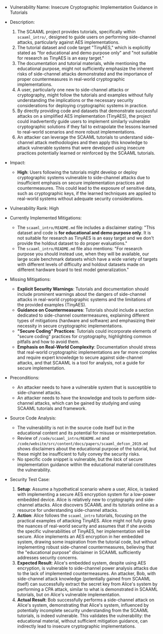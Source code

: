 - Vulnerability Name: Insecure Cryptographic Implementation Guidance in Tutorials

- Description:
  1. The SCAAML project provides tutorials, specifically within `scaaml_intro/`, designed to guide users on performing side-channel attacks, particularly against AES implementations.
  2. The tutorial dataset and code target "TinyAES," which is explicitly stated as "for educational and demo purpose only" and "not suitable for research as TinyAES is an easy target."
  3. The documentation and tutorial materials, while mentioning the educational purpose, might not sufficiently emphasize the inherent risks of side-channel attacks demonstrated and the importance of proper countermeasures in real-world cryptographic implementations.
  4. A user, particularly one new to side-channel attacks or cryptography, might follow the tutorials and examples without fully understanding the implications or the necessary security considerations for deploying cryptographic systems in practice.
  5. By directly providing code and datasets that demonstrate successful attacks on a simplified AES implementation (TinyAES), the project could inadvertently guide users to implement similarly vulnerable cryptographic solutions if they fail to extrapolate the lessons learned to real-world scenarios and more robust implementations.
  6. An attacker can leverage the SCAAML tutorials to understand side-channel attack methodologies and then apply this knowledge to attack vulnerable systems that were developed using insecure practices potentially learned or reinforced by the SCAAML tutorials.

- Impact:
  - **High**: Users following the tutorials might develop or deploy cryptographic systems vulnerable to side-channel attacks due to insufficient emphasis on secure implementation practices and countermeasures. This could lead to the exposure of sensitive data, such as cryptographic keys, if the learned techniques are applied to real-world systems without adequate security considerations.

- Vulnerability Rank: High

- Currently Implemented Mitigations:
  - The `scaaml_intro/README.md` file includes a disclaimer stating: "This dataset and code is **for educational and demo purpose only**. It is not suitable for research as TinyAES is an easy target and we don't provide the holdout dataset to do proper evaluations."
  - The `scaaml_intro/README.md` file also mentions: "For research purpose you should instead use, when they will be available, our large scale benchmark datasets which have a wide variety of targets with different levels of difficulty and holdout datasets made on different hardware board to test model generalization."

- Missing Mitigations:
  - **Explicit Security Warnings**: Tutorials and documentation should include prominent warnings about the dangers of side-channel attacks in real-world cryptographic systems and the limitations of the provided examples (TinyAES).
  - **Guidance on Countermeasures**: Tutorials should include a section dedicated to side-channel countermeasures, explaining different types of mitigations (hardware and software) and emphasizing their necessity in secure cryptographic implementations.
  - **"Secure Coding" Practices**: Tutorials could incorporate elements of "secure coding" practices for cryptography, highlighting common pitfalls and how to avoid them.
  - **Emphasis on Real-World Complexity**: Documentation should stress that real-world cryptographic implementations are far more complex and require expert knowledge to secure against side-channel attacks, and that SCAAML is a tool for analysis, not a guide for secure implementation.

- Preconditions:
  - An attacker needs to have a vulnerable system that is susceptible to side-channel attacks.
  - An attacker needs to have the knowledge and tools to perform side-channel attacks, which can be gained by studying and using SCAAML tutorials and framework.

- Source Code Analysis:
  - The vulnerability is not in the source code itself but in the educational content and its potential for misuse or misinterpretation.
  - Review of `/code/scaaml_intro/README.md` and `/code/website/src/content/docs/papers/scaaml_defcon_2019.md` shows disclaimers about the educational purpose of the tutorial, but these might be insufficient to fully convey the security risks.
  - No specific code snippet is vulnerable, but the *lack* of secure implementation guidance within the educational material constitutes the vulnerability.

- Security Test Case:
  1. **Setup**: Assume a hypothetical scenario where a user, Alice, is tasked with implementing a secure AES encryption system for a low-power embedded device. Alice is relatively new to cryptography and side-channel attacks. Alice discovers SCAAML and its tutorials online as a resource for understanding side-channel attacks.
  2. **Action**: Alice follows the `scaaml_intro` tutorials, focusing on the practical examples of attacking TinyAES. Alice might not fully grasp the nuances of real-world security and assumes that if she avoids the specific vulnerabilities of TinyAES, her implementation will be secure. Alice implements an AES encryption in her embedded system, drawing some inspiration from the tutorial code, but without implementing robust side-channel countermeasures, believing that the "educational purpose" disclaimer in SCAAML sufficiently addresses security concerns.
  3. **Expected Result**: Alice's embedded system, despite using AES encryption, is vulnerable to side-channel power analysis attacks due to the lack of implemented countermeasures. An attacker, Bob, with side-channel attack knowledge (potentially gained from SCAAML itself) can successfully extract the secret key from Alice's system by performing a CPA attack, similar to what is demonstrated in SCAAML tutorials, but on Alice's vulnerable implementation.
  4. **Actual Result**: Bob successfully performs a side-channel attack on Alice's system, demonstrating that Alice's system, influenced by potentially incomplete security understanding from the SCAAML tutorials, is indeed vulnerable. This validates the vulnerability: the educational material, without sufficient mitigation guidance, can indirectly lead to insecure cryptographic implementations.